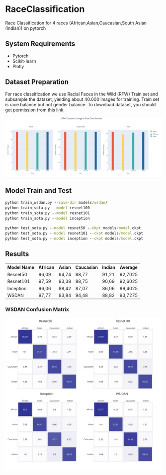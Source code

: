 # RaceClassification
Race Classification for 4 races (African,Asian,Caucasian,South Asian (Indian)) on pytorch

## System Requirements

* Pytorch
* Scikit-learn
* Plotly

## Dataset Preparation

For race classification we use Racial Faces in the Wild (RFW) Train set and subsample the dataset, yielding about 40.000 images for training. Train set is race balance but not gender balance. To download dataset, you should get permission from this [link](http://whdeng.cn/RFW/index.html).

![Sampled Dataset Statistics](source/all_data.png)


## Model Train and Test

```cmd
python train_wsdan.py --save-dir models/wsdan/  
python train_sota.py --model resnet100
python train_sota.py --model resnet101
python train_sota.py --model inception
```

```cmd
python test_sota.py --model resnet50 --ckpt models/model.ckpt
python test_sota.py --model resnet101 --ckpt models/model.ckpt
python test_sota.py --model inception --ckpt models/model.ckpt
```
## Results

| Model Name | African | Asian | Caucasian | Indian | Average |
|------------|---------|-------|-----------|--------|---------|
| Resnet50   | 96,09   | 94,74 | 88,77     | 91,21  | 92,7025 |
| Resnet101  | 97,59   | 93,38 | 88,75     | 90,69  | 92,6025 |
| Inception  | 96,06   | 88,42 | 87,07     | 86,06  | 89,4025 |
| WSDAN      | 97,77   | 93,84 | 94,48     | 88,82  | 93,7275 |

### WSDAN Confusion Matrix

![Classifiers Confusion Matrices](source/classifiers_cf.png)